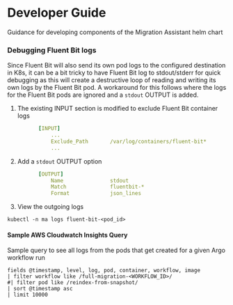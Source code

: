 # Developer Guide
Guidance for developing components of the Migration Assistant helm chart

### Debugging Fluent Bit logs
Since Fluent Bit will also send its own pod logs to the configured destination in K8s, it can be a bit tricky to have Fluent Bit log to stdout/stderr for quick debugging as this will create a destructive loop of reading and writing its own logs by the Fluent Bit pod. A workaround for this follows where the logs for the Fluent Bit pods are ignored and a `stdout` OUTPUT is added. 

1. The existing INPUT section is modified to exclude Fluent Bit container logs
```yaml
          [INPUT]
              ...
              Exclude_Path       /var/log/containers/fluent-bit*
              ...
```
2. Add a `stdout` OUTPUT option
```yaml
          [OUTPUT]
              Name               stdout
              Match              fluentbit-*
              Format             json_lines
```
3. View the outgoing logs
```shell
kubectl -n ma logs fluent-bit-<pod_id>
```

#### Sample AWS Cloudwatch Insights Query
Sample query to see all logs from the pods that get created for a given Argo workflow run
```
fields @timestamp, level, log, pod, container, workflow, image
| filter workflow like /full-migration-<WORKFLOW_ID>/
#| filter pod like /reindex-from-snapshot/
| sort @timestamp asc 
| limit 10000
```